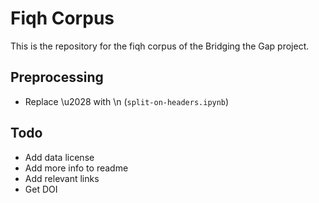 # Fiqh Corpus

This is the repository for the fiqh corpus of the Bridging the Gap project.

## Preprocessing

* Replace \u2028 with \n (`split-on-headers.ipynb`)

## Todo

* Add data license
* Add more info to readme
* Add relevant links
* Get DOI
